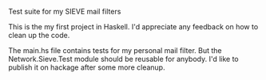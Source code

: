 Test suite for my SIEVE mail filters

This is the my first project in Haskell. I'd appreciate any feedback on how to
clean up the code.

The main.hs file contains tests for my personal mail filter. But the
Network.Sieve.Test module should be reusable for anybody. I'd like to publish
it on hackage after some more cleanup.